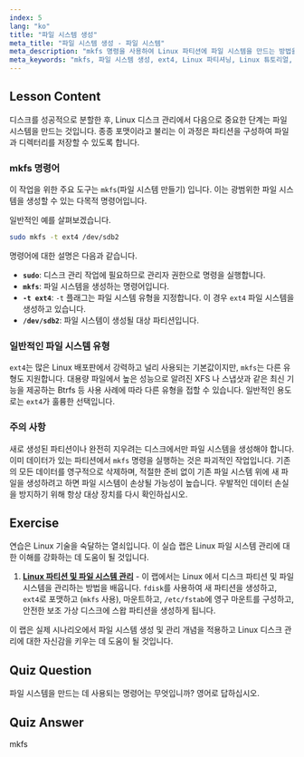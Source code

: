 ```yaml
---
index: 5
lang: "ko"
title: "파일 시스템 생성"
meta_title: "파일 시스템 생성 - 파일 시스템"
meta_description: "mkfs 명령을 사용하여 Linux 파티션에 파일 시스템을 만드는 방법을 알아보세요. 이 초보자 가이드는 디스크 관리, ext4 포맷 및 Linux 파티셔닝의 필수 단계를 다룹니다."
meta_keywords: "mkfs, 파일 시스템 생성, ext4, Linux 파티셔닝, Linux 튜토리얼, 초보자 Linux, 디스크 관리, Linux 가이드, 디스크 포맷 리눅스"
---
```


## Lesson Content

디스크를 성공적으로 분할한 후, Linux 디스크 관리에서 다음으로 중요한 단계는 파일 시스템을 만드는 것입니다. 종종 포맷이라고 불리는 이 과정은 파티션을 구성하여 파일과 디렉터리를 저장할 수 있도록 합니다.

### mkfs 명령어

이 작업을 위한 주요 도구는 `mkfs`(파일 시스템 만들기) 입니다. 이는 광범위한 파일 시스템을 생성할 수 있는 다목적 명령어입니다.

일반적인 예를 살펴보겠습니다.

```bash
sudo mkfs -t ext4 /dev/sdb2
```

명령어에 대한 설명은 다음과 같습니다.

- **`sudo`**: 디스크 관리 작업에 필요하므로 관리자 권한으로 명령을 실행합니다.
- **`mkfs`**: 파일 시스템을 생성하는 명령어입니다.
- **`-t ext4`**: `-t` 플래그는 파일 시스템 유형을 지정합니다. 이 경우 `ext4` 파일 시스템을 생성하고 있습니다.
- **`/dev/sdb2`**: 파일 시스템이 생성될 대상 파티션입니다.

### 일반적인 파일 시스템 유형

`ext4`는 많은 Linux 배포판에서 강력하고 널리 사용되는 기본값이지만, `mkfs`는 다른 유형도 지원합니다. 대용량 파일에서 높은 성능으로 알려진 XFS 나 스냅샷과 같은 최신 기능을 제공하는 Btrfs 등 사용 사례에 따라 다른 유형을 접할 수 있습니다. 일반적인 용도로는 `ext4`가 훌륭한 선택입니다.

### 주의 사항

새로 생성된 파티션이나 완전히 지우려는 디스크에서만 파일 시스템을 생성해야 합니다. 이미 데이터가 있는 파티션에서 `mkfs` 명령을 실행하는 것은 파괴적인 작업입니다. 기존의 모든 데이터를 영구적으로 삭제하며, 적절한 준비 없이 기존 파일 시스템 위에 새 파일을 생성하려고 하면 파일 시스템이 손상될 가능성이 높습니다. 우발적인 데이터 손실을 방지하기 위해 항상 대상 장치를 다시 확인하십시오.

## Exercise

연습은 Linux 기술을 숙달하는 열쇠입니다. 이 실습 랩은 Linux 파일 시스템 관리에 대한 이해를 강화하는 데 도움이 될 것입니다.

1.  **[Linux 파티션 및 파일 시스템 관리](https://labex.io/ko/labs/comptia-manage-linux-partitions-and-filesystems-590845)** - 이 랩에서는 Linux 에서 디스크 파티션 및 파일 시스템을 관리하는 방법을 배웁니다. `fdisk`를 사용하여 새 파티션을 생성하고, `ext4`로 포맷하고 (`mkfs` 사용), 마운트하고, `/etc/fstab`에 영구 마운트를 구성하고, 안전한 보조 가상 디스크에 스왑 파티션을 생성하게 됩니다.

이 랩은 실제 시나리오에서 파일 시스템 생성 및 관리 개념을 적용하고 Linux 디스크 관리에 대한 자신감을 키우는 데 도움이 될 것입니다.

## Quiz Question

파일 시스템을 만드는 데 사용되는 명령어는 무엇입니까? 영어로 답하십시오.

## Quiz Answer

mkfs
